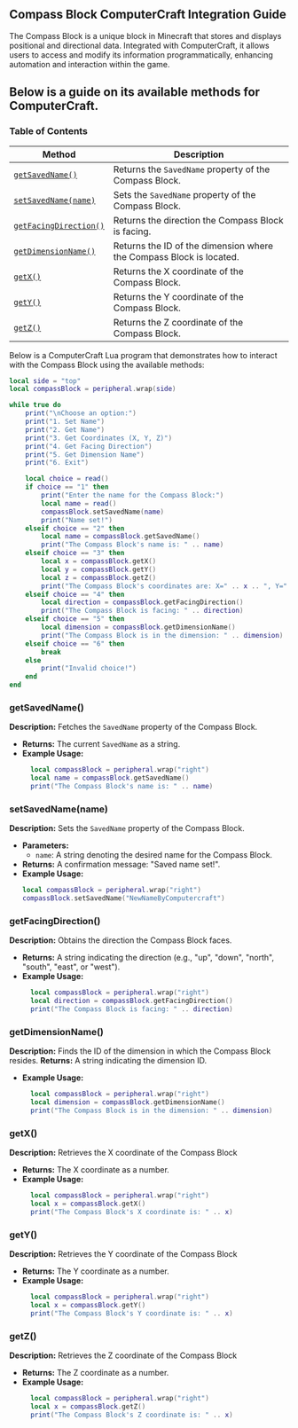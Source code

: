 ﻿
## **Compass Block ComputerCraft Integration Guide**

The Compass Block is a unique block in Minecraft that stores and displays positional and directional data. Integrated with ComputerCraft, it allows users to access and modify its information programmatically, enhancing automation and interaction within the game.

Below is a guide on its available methods for ComputerCraft.
---

### Table of Contents

| Method                                           | Description                                                                                   |
|--------------------------------------------------|-----------------------------------------------------------------------------------------------|
| [`getSavedName()`](#getsavedname)                | Returns the `SavedName` property of the Compass Block.                                      |
| [`setSavedName(name)`](#setsavednamename)        | Sets the `SavedName` property of the Compass Block.                                           |
| [`getFacingDirection()`](#getfacingdirection)    | Returns the direction the Compass Block is facing.                                               |
| [`getDimensionName()`](#getdimensionname)        | Returns the ID of the dimension where the Compass Block is located.                        |
| [`getX()`](#getx)                                | Returns the X coordinate of the Compass Block.                                               |
| [`getY()`](#gety)                                | Returns the Y coordinate of the Compass Block.                                               |
| [`getZ()`](#getz)                                | Returns the Z coordinate of the Compass Block.                                               |

Below is a ComputerCraft Lua program that demonstrates how to interact with the Compass Block using the available methods:

```lua
local side = "top"
local compassBlock = peripheral.wrap(side)

while true do
    print("\nChoose an option:")
    print("1. Set Name")
    print("2. Get Name")
    print("3. Get Coordinates (X, Y, Z)")
    print("4. Get Facing Direction")
    print("5. Get Dimension Name")
    print("6. Exit")

    local choice = read()
    if choice == "1" then
        print("Enter the name for the Compass Block:")
        local name = read()
        compassBlock.setSavedName(name)
        print("Name set!")
    elseif choice == "2" then
        local name = compassBlock.getSavedName()
        print("The Compass Block's name is: " .. name)
    elseif choice == "3" then
        local x = compassBlock.getX()
        local y = compassBlock.getY()
        local z = compassBlock.getZ()
        print("The Compass Block's coordinates are: X=" .. x .. ", Y=" .. y .. ", Z=" .. z)
    elseif choice == "4" then
        local direction = compassBlock.getFacingDirection()
        print("The Compass Block is facing: " .. direction)
    elseif choice == "5" then
        local dimension = compassBlock.getDimensionName()
        print("The Compass Block is in the dimension: " .. dimension)
    elseif choice == "6" then
        break
    else
        print("Invalid choice!")
    end
end
```
### **getSavedName()**
**Description:** Fetches the `SavedName` property of the Compass Block.
- **Returns:** The current `SavedName` as a string.
- **Example Usage:**
  ```lua
	local compassBlock = peripheral.wrap("right")
	local name = compassBlock.getSavedName()
	print("The Compass Block's name is: " .. name)
### **setSavedName(name)**

**Description:** Sets the `SavedName` property of the Compass Block.
- **Parameters:**  
  - `name`: A string denoting the desired name for the Compass Block.  
- **Returns:** A confirmation message: "Saved name set!".
- **Example Usage:**
  ```lua
  local compassBlock = peripheral.wrap("right")
  compassBlock.setSavedName("NewNameByComputercraft")
### **getFacingDirection()**
**Description:** Obtains the direction the Compass Block faces.
- **Returns:** A string indicating the direction (e.g., "up", "down", "north", "south", "east", or "west").
- **Example Usage:**
  ```lua
	local compassBlock = peripheral.wrap("right")
	local direction = compassBlock.getFacingDirection()
	print("The Compass Block is facing: " .. direction)
### **getDimensionName()**
**Description:** Finds the ID of the dimension in which the Compass Block resides.
**Returns:** A string indicating the dimension ID.
- **Example Usage:**
  ```lua
	local compassBlock = peripheral.wrap("right")
	local dimension = compassBlock.getDimensionName()
	print("The Compass Block is in the dimension: " .. dimension)
### **getX()**
**Description:** Retrieves the X coordinate of the Compass Block
- **Returns:** The X coordinate as a number.
- **Example Usage:**
  ```lua
	local compassBlock = peripheral.wrap("right")
	local x = compassBlock.getX()
	print("The Compass Block's X coordinate is: " .. x)

### **getY()**
**Description:** Retrieves the Y coordinate of the Compass Block
- **Returns:** The Y coordinate as a number.
- **Example Usage:**
  ```lua
	local compassBlock = peripheral.wrap("right")
	local x = compassBlock.getY()
	print("The Compass Block's Y coordinate is: " .. x)

### **getZ()**
**Description:** Retrieves the Z coordinate of the Compass Block
- **Returns:** The Z coordinate as a number.
- **Example Usage:**
  ```lua
	local compassBlock = peripheral.wrap("right")
	local x = compassBlock.getZ()
	print("The Compass Block's Z coordinate is: " .. x)
